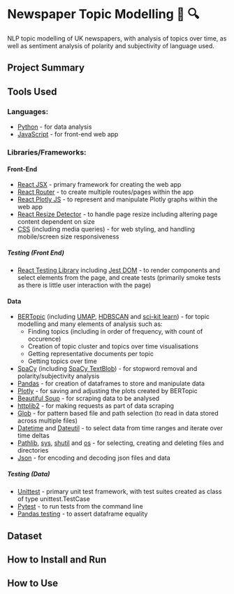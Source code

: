 # Newspaper Topic Modelling 📰 🔍 

NLP topic modelling of UK newspapers, with analysis of topics over time, as well as sentiment analysis of polarity and subjectivity of language used.

## Project Summary

## Tools Used
### Languages:
* [Python](https://www.python.org/) - for data analysis
* [JavaScript](https://www.javascript.com/) - for front-end web app

### Libraries/Frameworks:
#### Front-End
* [React JSX](https://react.dev/) - primary framework for creating the web app
* [React Router](https://reactrouter.com/en/main) - to create multiple routes/pages within the app
* [React Plotly JS](https://plotly.com/javascript/react/) - to represent and manipulate Plotly graphs within the web app
* [React Resize Detector](https://www.npmjs.com/package/react-resize-detector) - to handle page resize including altering page content dependent on size
* [CSS](https://developer.mozilla.org/en-US/docs/Web/CSS) (including media queries) - for web styling, and handling mobile/screen size responsiveness

##### Testing (Front End)
* [React Testing Library](https://testing-library.com/docs/react-testing-library/intro/) including [Jest DOM](https://testing-library.com/docs/ecosystem-jest-dom/) - to render components and select elements from the page, and create tests (primarily smoke tests as there is little user interaction with the page)

#### Data
* [BERTopic](https://maartengr.github.io/BERTopic/index.html) (including [UMAP](https://umap-learn.readthedocs.io/en/latest/), [HDBSCAN](https://hdbscan.readthedocs.io/en/latest/) and [sci-kit learn](https://scikit-learn.org/stable/)) - for topic modelling and many elements of analysis such as:
    * Finding topics (including in order of frequency, with count of occurence)
    * Creation of topic cluster and topics over time visualisations
    * Getting representative documents per topic
    * Getting topics over time
* [SpaCy](https://spacy.io/) (including [SpaCy TextBlob](https://spacy.io/universe/project/spacy-textblob)) - for stopword removal and polarity/subjectivity analysis
* [Pandas](https://pandas.pydata.org/) - for creation of dataframes to store and manipulate data
* [Plotly](https://plotly.com/python/) - for saving and adjusting the plots created by BERTopic
* [Beautiful Soup](https://beautiful-soup-4.readthedocs.io/en/latest/) - for scraping data to be analysed
* [httplib2](https://pypi.org/project/httplib2/) - for making requests as part of data scraping
* [Glob](https://docs.python.org/3/library/glob.html) - for pattern based file and path selection (to read in data stored across multiple files)
* [Datetime](https://docs.python.org/3/library/datetime.html) and [Dateutil](https://dateutil.readthedocs.io/en/stable/) - to select data from time ranges and iterate over time deltas
* [Pathlib](https://docs.python.org/3/library/pathlib.html), [sys](https://docs.python.org/3/library/sys.html), [shutil](https://docs.python.org/3/library/shutil.html) and [os](https://docs.python.org/3/library/os.html) - for selecting, creating and deleting files and directories
* [Json](https://docs.python.org/3/library/json.html) - for encoding and decoding json files and data

##### Testing (Data)
* [Unittest](https://docs.python.org/3/library/unittest.html) - primary unit test framework, with test suites created as class of type unittest.TestCase
* [Pytest](https://docs.pytest.org/en/7.3.x/) - to run tests from the command line
* [Pandas testing](https://pandas.pydata.org/docs/reference/testing.html) - to assert dataframe equality

## Dataset

## How to Install and Run

## How to Use
